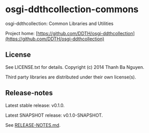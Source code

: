 osgi-ddthcollection-commons
===========================

osgi-ddthcollection: Common Libraries and Utilities

Project home:
[https://github.com/DDTH/osgi-ddthcollection](https://github.com/DDTH/osgi-ddthcollection)


## License ##

See LICENSE.txt for details. Copyright (c) 2014 Thanh Ba Nguyen.

Third party libraries are distributed under their own license(s).


## Release-notes ##

Latest stable release: v0.1.0.

Latest SNAPSHOT release: v0.1.0-SNAPSHOT.

See [RELEASE-NOTES.md](RELEASE-NOTES.md).
